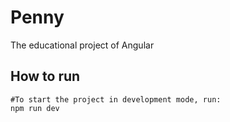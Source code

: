 # Penny

The educational project of Angular

## How to run

```
#To start the project in development mode, run:
npm run dev
```

